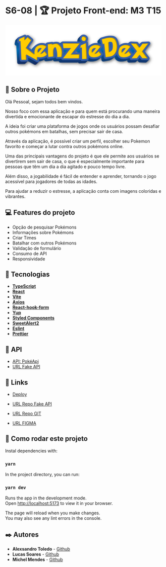 <h1 align="center"> S6-08 | 🏆 Projeto Front-end: M3 T15 </h1>

<p align="center">
  <img  alt="Pokedex Logo" title="Pokedex" src="src\assets\kenzieDex2.png" />
</p>

## 🚀 Sobre o Projeto

Olá Pessoal, sejam todos bem vindos.

Nosso foco com essa aplicação e para quem está procurando uma maneira divertida e emocionante de escapar do estresse do dia a dia.

A ideia foi criar uma plataforma de jogos onde os usuários possam desafiar outros pokémons em batalhas, sem precisar sair de casa.

Através da aplicação, é possível criar um perfil, escolher seu Pokemon favorito e começar a lutar contra outros pokémons online.

Uma das principais vantagens do projeto é que ele permite aos usuários se divertirem sem sair de casa, o que é especialmente importante para pessoas que têm um dia a dia agitado e pouco tempo livre.

Além disso, a jogabilidade é fácil de entender e aprender, tornando o jogo acessível para jogadores de todas as idades.

Para ajudar a reduzir o estresse, a aplicação conta com imagens coloridas e vibrantes.

## 💻 Features do projeto

- Opção de pesquisar Pokémons
- Informações sobre Pokémons
- Criar Times
- Batalhar com outros Pokémons
- Validação de formulário
- Consumo de API
- Responsividade

## 🚀 Tecnologias

- **[TypeScript](https://www.typescriptlang.org/)**
- **[React](https://pt-br.reactjs.org/)**
- **[Vite](https://vitejs.dev/)**
- **[Axios](https://github.com/typicode/husky)**
- **[React-hook-form](https://www.npmjs.com/package/react-hook-form)**
- **[Yup](https://www.npmjs.com/package/yup)**
- **[Styled Components](https://styled-components.com/)**
- **[SweetAlert2](https://sweetalert2.github.io/#configuration/)**
- **[Eslint](https://eslint.org/)**
- **[Prettier](https://prettier.io/)**

## 🔨 API

- [API: PokéApi](https://pokeapi.co/)
- [URL Fake API](https://kenziedex.onrender.com)

## 📌 Links

- [Deploy](https://kenziedex.vercel.app/)

- [URL Repo Fake API](https://github.com/M3-T15-Projeto-Front-2023/KenzieDex-Json-server.git)

- [URL Repo GIT](https://github.com/M3-T15-Projeto-Front-2023/KenzieDex-M3-T15-Front-2023)

- [URL FIGMA](https://www.figma.com/file/ZzPF6iwsmz8AS0YloZbqyq/KenzieDex)

## 🍼 Como rodar este projeto

Instal dependencies with:

### `yarn`

In the project directory, you can run:

### `yarn dev`

Runs the app in the development mode.\
Open [http://localhost:5173](http://localhost:5173) to view it in your browser.

The page will reload when you make changes.\
You may also see any lint errors in the console.

## ✒️ Autores

- **Alexsandro Toledo** - [Github](https://github.com/orgs/M3-T15-Projeto-Front-2023/people/toledomg)
- **Lucas Soares** - [Github](https://github.com/orgs/M3-T15-Projeto-Front-2023/people/lucaslamas-13)
- **Michel Mendes** - [Github](https://github.com/orgs/M3-T15-Projeto-Front-2023/people/michelmnds)
